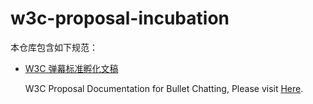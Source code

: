 # w3c-proposal-incubation

本仓库包含如下规范：

-   [W3C 弹幕标准孵化文稿](https://w3c-proposal-incubation.github.io/danmaku-proposal/)

    W3C Proposal Documentation for Bullet Chatting, Please visit [Here](https://w3c-proposal-incubation.github.io/danmaku-proposal/index_en.html).
